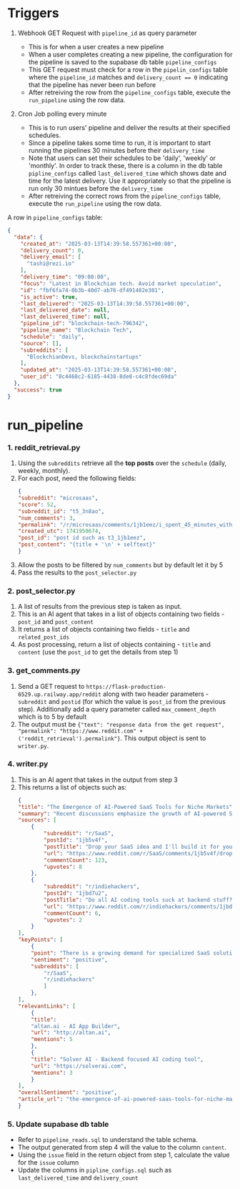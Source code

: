 # Triggers
1. Webhook GET Request with `pipeline_id` as query parameter
    - This is for when a user creates a new pipeline
    - When a user completes creating a new pipeline, the configuration for the pipeline is saved to the supabase db table `pipeline_configs`
    - This GET request must check for a row in the `pipelin_configs` table where the `pipeline_id` matches and `delivery_count == 0` indicating that the pipeline has never been run before
    - After retreiving the row from the `pipeline_configs` table, execute the `run_pipeline` using the row data.

2. Cron Job polling every minute
    - This is to run users' pipeline and deliver the results at their specified schedules.
    - Since a pipeline takes some time to run, it is important to start running the pipelines 30 minutes before their `delivery_time`
    - Note that users can set their schedules to be 'daily', 'weekly' or 'monthly'. In order to track these, there is a column in the db table `pipline_configs` called `last_delivered_time` which shows date and time for the latest delivery. Use it appropriately so that the pipeline is run only 30 mintues before the `delivery_time`
    - After retreiving the correct rows from the `pipeline_configs` table, execute the `run_pipeline` using the row data.

A row in `pipeline_configs` table:
```json
{
  "data": {
    "created_at": "2025-03-13T14:39:58.557361+00:00",
    "delivery_count": 0,
    "delivery_email": [
      "tashi@rezi.io"
    ],
    "delivery_time": "09:00:00",
    "focus": "Latest in Blockchian tech. Avoid market speculation",
    "id": "fbf6fa74-0b3b-40d7-ab76-df491482e301",
    "is_active": true,
    "last_delivered": "2025-03-13T14:39:58.557361+00:00",
    "last_delivered_date": null,
    "last_delivered_time": null,
    "pipeline_id": "blockchain-tech-796342",
    "pipeline_name": "Blockchain Tech",
    "schedule": "daily",
    "source": [],
    "subreddits": [
      "BlockchianDevs, blockchainstartups"
    ],
    "updated_at": "2025-03-13T14:39:58.557361+00:00",
    "user_id": "8c4468c2-6185-4438-8de8-c4c8fdec69da"
  },
  "success": true
}
```

# run_pipeline
### 1. reddit_retrieval.py
1. Using the `subreddits` retrieve all the **top posts** over the `schedule` (daily, weekly, monthly).
2. For each post, need the following fields:
    ```json
    {
    "subreddit": "microsaas",
    "score": 52,
    "subreddit_id": "t5_3n8ao",
    "num_comments": 3,
    "permalink": "/r/microsaas/comments/1jb1eez/i_spent_45_minutes_with_a_founder_who_scaled_his/",
    "created_utc": 1741950674,
    "post_id": "post id such as t3_1jb1eez",
    "post_content": "{title + '\n' + selftext}"
    }
    ```
3. Allow the posts to be filtered by `num_comments` but by default let it by 5
4. Pass the results to the `post_selector.py`

### 2. post_selector.py
1. A list of results from the previous step is taken as input.
2. This is an AI agent that takes in a list of objects containing two fields - `post_id` and `post_content`
3. It returns a list of objects containing two fields - `title` and `related_post_ids`
4. As post processing, return a list of objects containing - `title` and `content` (use the `post_id` to get the details from step 1)

### 3. get_comments.py
1. Send a GET request to `https://flask-production-6529.up.railway.app/reddit` along with two header parameters - `subreddit` and `postid` (for which the value is `post_id` from the previous step). Additionally add a query parameter called `max_comment_depth` which is to 5 by default
2. The output must be `{"text": "response data from the get request", "permalink": "https://www.reddit.com" + ('reddit_retrieval').permalink"}`. This output object is sent to `writer.py`.

### 4. writer.py
1. This is an AI agent that takes in the output from step 3
2. This returns a list of objects such as:
    ```json
    {
    "title": "The Emergence of AI-Powered SaaS Tools for Niche Markets",
    "summary": "Recent discussions emphasize the growth of AI-powered SaaS tools, particularly those targeted at niche markets. Users on Reddit shared innovative ideas that highlight a demand for more specialized applications, such as AI-driven resume revision platforms, meeting summarizers, and integrated CRM solutions. These conversations reflect a trend towards leveraging AI for enhanced functionality in SaaS solutions, with many participants expressing excitement about the potential and offering constructive feedback on existing tools.",
    "sources": [
        {
            "subreddit": "r/SaaS",
            "postId": "1jb5v4f",
            "postTitle": "Drop your SaaS idea and I'll build it for you for free",
            "url": "https://www.reddit.com/r/SaaS/comments/1jb5v4f/drop_your_saas_idea_and_ill_build_it_for_you_for/",
            "commentCount": 123,
            "upvotes": 8
        },
        {
            "subreddit": "r/indiehackers",
            "postId": "1jbd7u2",
            "postTitle": "Do all AI coding tools suck at backend stuff?",
            "url": "https://www.reddit.com/r/indiehackers/comments/1jbd7u2/do_all_ai_coding_tools_suck_at_backend_stuff/",
            "commentCount": 6,
            "upvotes": 2
        }
    ],
    "keyPoints": [
        {
        "point": "There is a growing demand for specialized SaaS solutions powered by AI, as users suggest various innovative applications such as automated meeting summarizers and all-in-one CRM tools.",
        "sentiment": "positive",
        "subreddits": [
            "r/SaaS",
            "r/indiehackers"
            ]
        },
    ],
    "relevantLinks": [
        {
        "title": 
        "altan.ai - AI App Builder",
        "url": "http://altan.ai",
        "mentions": 5
        },
        {
        "title": "Solver AI - Backend focused AI coding tool",
        "url": "https://solverai.com",
        "mentions": 3
        }
    ],
    "overallSentiment": "positive",
    "article_url": "the-emergence-of-ai-powered-saas-tools-for-niche-markets"
    }
    ```

### 5. Update supabase db table
- Refer to `pipeline_reads.sql` to understand the table schema.
- The output generated from step 4 will the value to the column `content`.
- Using the `issue` field in the return object from step 1, calculate the value for the `issue` column
- Update the columns in `pipline_configs.sql` such as `last_delivered_time` and `delivery_count`